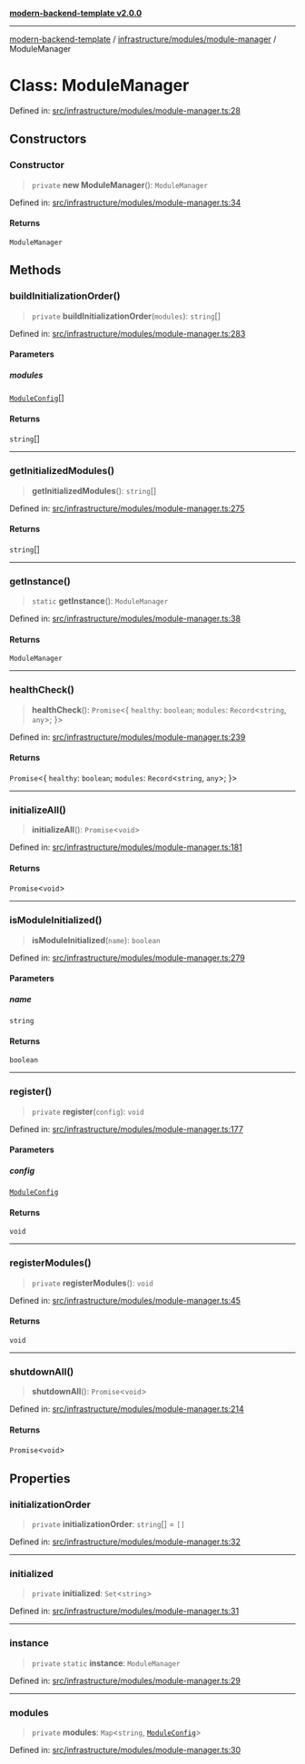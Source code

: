 [**modern-backend-template v2.0.0**](../../../../README.md)

***

[modern-backend-template](../../../../modules.md) / [infrastructure/modules/module-manager](../README.md) / ModuleManager

# Class: ModuleManager

Defined in: [src/infrastructure/modules/module-manager.ts:28](https://github.com/maemreyo/saas-4cus-nodejs/blob/1a77de11cd6eaefe66c31c7f5de281673fc25ce5/src/infrastructure/modules/module-manager.ts#L28)

## Constructors

### Constructor

> `private` **new ModuleManager**(): `ModuleManager`

Defined in: [src/infrastructure/modules/module-manager.ts:34](https://github.com/maemreyo/saas-4cus-nodejs/blob/1a77de11cd6eaefe66c31c7f5de281673fc25ce5/src/infrastructure/modules/module-manager.ts#L34)

#### Returns

`ModuleManager`

## Methods

### buildInitializationOrder()

> `private` **buildInitializationOrder**(`modules`): `string`[]

Defined in: [src/infrastructure/modules/module-manager.ts:283](https://github.com/maemreyo/saas-4cus-nodejs/blob/1a77de11cd6eaefe66c31c7f5de281673fc25ce5/src/infrastructure/modules/module-manager.ts#L283)

#### Parameters

##### modules

[`ModuleConfig`](../interfaces/ModuleConfig.md)[]

#### Returns

`string`[]

***

### getInitializedModules()

> **getInitializedModules**(): `string`[]

Defined in: [src/infrastructure/modules/module-manager.ts:275](https://github.com/maemreyo/saas-4cus-nodejs/blob/1a77de11cd6eaefe66c31c7f5de281673fc25ce5/src/infrastructure/modules/module-manager.ts#L275)

#### Returns

`string`[]

***

### getInstance()

> `static` **getInstance**(): `ModuleManager`

Defined in: [src/infrastructure/modules/module-manager.ts:38](https://github.com/maemreyo/saas-4cus-nodejs/blob/1a77de11cd6eaefe66c31c7f5de281673fc25ce5/src/infrastructure/modules/module-manager.ts#L38)

#### Returns

`ModuleManager`

***

### healthCheck()

> **healthCheck**(): `Promise`\<\{ `healthy`: `boolean`; `modules`: `Record`\<`string`, `any`\>; \}\>

Defined in: [src/infrastructure/modules/module-manager.ts:239](https://github.com/maemreyo/saas-4cus-nodejs/blob/1a77de11cd6eaefe66c31c7f5de281673fc25ce5/src/infrastructure/modules/module-manager.ts#L239)

#### Returns

`Promise`\<\{ `healthy`: `boolean`; `modules`: `Record`\<`string`, `any`\>; \}\>

***

### initializeAll()

> **initializeAll**(): `Promise`\<`void`\>

Defined in: [src/infrastructure/modules/module-manager.ts:181](https://github.com/maemreyo/saas-4cus-nodejs/blob/1a77de11cd6eaefe66c31c7f5de281673fc25ce5/src/infrastructure/modules/module-manager.ts#L181)

#### Returns

`Promise`\<`void`\>

***

### isModuleInitialized()

> **isModuleInitialized**(`name`): `boolean`

Defined in: [src/infrastructure/modules/module-manager.ts:279](https://github.com/maemreyo/saas-4cus-nodejs/blob/1a77de11cd6eaefe66c31c7f5de281673fc25ce5/src/infrastructure/modules/module-manager.ts#L279)

#### Parameters

##### name

`string`

#### Returns

`boolean`

***

### register()

> `private` **register**(`config`): `void`

Defined in: [src/infrastructure/modules/module-manager.ts:177](https://github.com/maemreyo/saas-4cus-nodejs/blob/1a77de11cd6eaefe66c31c7f5de281673fc25ce5/src/infrastructure/modules/module-manager.ts#L177)

#### Parameters

##### config

[`ModuleConfig`](../interfaces/ModuleConfig.md)

#### Returns

`void`

***

### registerModules()

> `private` **registerModules**(): `void`

Defined in: [src/infrastructure/modules/module-manager.ts:45](https://github.com/maemreyo/saas-4cus-nodejs/blob/1a77de11cd6eaefe66c31c7f5de281673fc25ce5/src/infrastructure/modules/module-manager.ts#L45)

#### Returns

`void`

***

### shutdownAll()

> **shutdownAll**(): `Promise`\<`void`\>

Defined in: [src/infrastructure/modules/module-manager.ts:214](https://github.com/maemreyo/saas-4cus-nodejs/blob/1a77de11cd6eaefe66c31c7f5de281673fc25ce5/src/infrastructure/modules/module-manager.ts#L214)

#### Returns

`Promise`\<`void`\>

## Properties

### initializationOrder

> `private` **initializationOrder**: `string`[] = `[]`

Defined in: [src/infrastructure/modules/module-manager.ts:32](https://github.com/maemreyo/saas-4cus-nodejs/blob/1a77de11cd6eaefe66c31c7f5de281673fc25ce5/src/infrastructure/modules/module-manager.ts#L32)

***

### initialized

> `private` **initialized**: `Set`\<`string`\>

Defined in: [src/infrastructure/modules/module-manager.ts:31](https://github.com/maemreyo/saas-4cus-nodejs/blob/1a77de11cd6eaefe66c31c7f5de281673fc25ce5/src/infrastructure/modules/module-manager.ts#L31)

***

### instance

> `private` `static` **instance**: `ModuleManager`

Defined in: [src/infrastructure/modules/module-manager.ts:29](https://github.com/maemreyo/saas-4cus-nodejs/blob/1a77de11cd6eaefe66c31c7f5de281673fc25ce5/src/infrastructure/modules/module-manager.ts#L29)

***

### modules

> `private` **modules**: `Map`\<`string`, [`ModuleConfig`](../interfaces/ModuleConfig.md)\>

Defined in: [src/infrastructure/modules/module-manager.ts:30](https://github.com/maemreyo/saas-4cus-nodejs/blob/1a77de11cd6eaefe66c31c7f5de281673fc25ce5/src/infrastructure/modules/module-manager.ts#L30)
